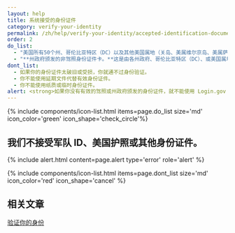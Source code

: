 ```yaml
---
layout: help
title: 系统接受的身份证件
category: verify-your-identity
permalink: /zh/help/verify-your-identity/accepted-identification-documents/
order: 2
do_list: 
  - "美国所有50个州、哥伦比亚特区（DC）以及其他美国属地（关岛、美属维尔京岛、美属萨摩亚、马里亚纳群岛和波多黎各）的**驾照**。"
  - "**州政府颁发的非驾照身份证件卡。**这是由各州政府、哥伦比亚特区（DC）、或美国属地颁发的一种身份文件，证明你的身份但不授予驾驶特权。"
dont_list:
  - 如果你的身份证件太破旧或受损，你就通不过身份验证。
  - 你不能使用延期文件代替有效身份证件。
  - 你不能使用纸质或临时身份证件。
alert: <strong>如果你没有有效的驾照或州政府颁发的身份证件，就不能使用 Login.gov 进行身份验证。</strong>请联系我们合作机构的帮助中心来了解你该怎么办。
---
```


{% include components/icon-list.html items=page.do_list size='md' icon_color='green' icon_shape='check_circle'%}

## 我们不接受军队 ID、美国护照或其他身份证件。

{% include alert.html content=page.alert type='error' role='alert' %}


{% include components/icon-list.html items=page.dont_list size='md' icon_color='red' icon_shape='cancel' %}

## 相关文章

[验证你的身份](/help/verify-your-identity/how-to-verify-your-identity/)
